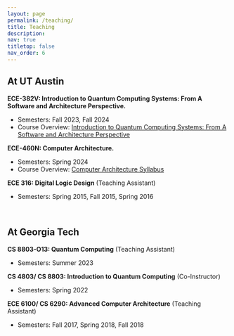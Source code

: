 ```yaml
---
layout: page
permalink: /teaching/
title: Teaching
description: 
nav: true
titletop: false
nav_order: 6
---
```

## At UT Austin
**ECE-382V: Introduction to Quantum Computing Systems: From A Software and Architecture Perspective.**
- Semesters: Fall 2023, Fall 2024
- Course Overview: [Introduction to Quantum Computing Systems: From A Software and Architecture Perspective](https://utdirect.utexas.edu/apps/student/coursedocs/courses/nlogon/download/12950064/)
  
**ECE-460N: Computer Architecture.**
- Semesters: Spring 2024
- Course Overview: [Computer Architecture Syllabus](https://utdirect.utexas.edu/apps/student/coursedocs/courses/nlogon/download/13550699/)

**ECE 316: Digital Logic Design** (Teaching Assistant)
- Semesters: Spring 2015, Fall 2015, Spring 2016

<br>

## At Georgia Tech
**CS 8803-O13: Quantum Computing** (Teaching Assistant)
- Semesters: Summer 2023

**CS 4803/ CS 8803: Introduction to Quantum Computing** (Co-Instructor)
- Semesters: Spring 2022

**ECE 6100/ CS 6290: Advanced Computer Architecture** (Teaching Assistant)
- Semesters: Fall 2017, Spring 2018, Fall 2018

